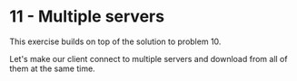 # 11 - Multiple servers

This exercise builds on top of the solution to problem 10.

Let's make our client connect to multiple servers and download from all of them at the same time.
